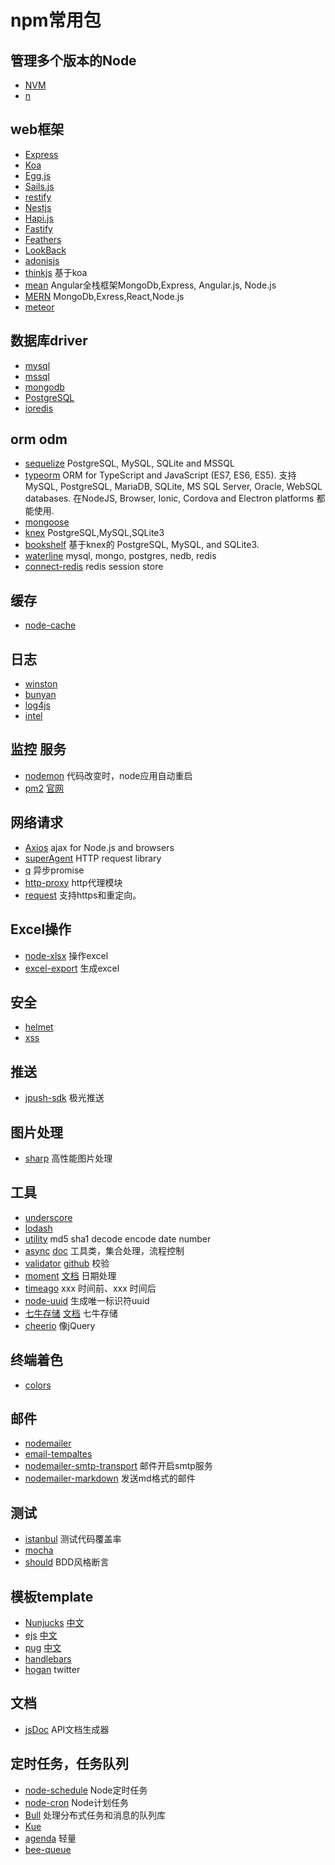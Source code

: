 # npm常用包

## 管理多个版本的Node

* [NVM](https://github.com/creationix/nvm)
* [n](https://github.com/tj/n)

## web框架

* [Express](http://expressjs.com/)
* [Koa](https://koajs.com/)
* [Egg.js](https://eggjs.org/)
* [Sails.js](https://sailsjs.com/)
* [restify](http://restify.com/)
* [Nestjs](https://nestjs.com/)
* [Hapi.js](https://hapijs.com/)
* [Fastify](https://www.fastify.io/)
* [Feathers](https://feathersjs.com/)
* [LookBack](https://loopback.io/)
* [adonisjs](https://adonisjs.com/)
* [thinkjs](https://github.com/thinkjs/thinkjs) 基于koa
* [mean](http://mean.io/) Angular全栈框架MongoDb,Express, Angular.js, Node.js
* [MERN](http://mern.io/) MongoDb,Exress,React,Node.js
* [meteor](https://www.meteor.com/)

## 数据库driver

* [mysql](https://github.com/mysqljs/mysql)
* [mssql](https://github.com/tediousjs/node-mssql)
* [mongodb](https://github.com/mongodb/node-mongodb-native)
* [PostgreSQL](https://github.com/brianc/node-postgres)
* [ioredis](https://github.com/luin/ioredis)

## orm odm

* [sequelize](https://github.com/sequelize/sequelize) PostgreSQL, MySQL, SQLite and MSSQL
* [typeorm](https://typeorm.io/) ORM for TypeScript and JavaScript (ES7, ES6, ES5). 支持 MySQL, PostgreSQL, MariaDB, SQLite, MS SQL Server, Oracle, WebSQL databases. 在NodeJS, Browser, Ionic, Cordova and Electron platforms 都能使用.
* [mongoose](https://github.com/Automattic/mongoose)
* [knex](https://github.com/tgriesser/knex) PostgreSQL,MySQL,SQLite3
* [bookshelf](https://github.com/bookshelf/bookshelf) 基于knex的 PostgreSQL, MySQL, and SQLite3.
* [waterline](http://waterlinejs.org/) mysql, mongo, postgres, nedb, redis
* [connect-redis](https://github.com/tj/connect-redis) redis session store

## 缓存

* [node-cache](https://github.com/ptarjan/node-cache/) 

## 日志

* [winston](https://github.com/winstonjs/winston)
* [bunyan](https://github.com/trentm/node-bunyan)
* [log4js](https://github.com/nomiddlename/log4js-node)
* [intel](https://github.com/seanmonstar/intel)

## 监控 服务

* [nodemon](http://nodemon.io/) 代码改变时，node应用自动重启
* [pm2](https://github.com/Unitech/pm2) [官网](http://pm2.keymetrics.io/)

## 网络请求

* [Axios](https://github.com/axios/axios) ajax for Node.js and browsers
* [superAgent](https://github.com/visionmedia/superagent) HTTP request library
* [q](https://github.com/kriskowal/q) 异步promise
* [http-proxy](https://www.npmjs.com/package/http-proxy) http代理模块
* [request](https://github.com/request/request) 支持https和重定向。

## Excel操作

* [node-xlsx](https://github.com/mgcrea/node-xlsx) 操作excel
* [excel-export](https://github.com/functionscope/Node-Excel-Export) 生成excel

## 安全

* [helmet](https://github.com/helmetjs/helmet)
* [xss]()

## 推送

* [jpush-sdk](https://github.com/jpush/jpush-api-nodejs-client) 极光推送

## 图片处理

* [sharp](https://github.com/lovell/sharp) 高性能图片处理

## 工具

* [underscore](https://underscorejs.org/)
* [lodash](https://www.lodashjs.com/docs/4.17.5.html)
* [utility](https://github.com/node-modules/utility)  md5 sha1 decode encode date number
* [async](https://github.com/caolan/async)       [doc](http://caolan.github.io/async/) 工具类，集合处理，流程控制
* [validator](https://www.npmjs.com/package/validator)  [github](https://github.com/chriso/validator.js)  校验
* [moment](https://github.com/moment/moment/) [文档](http://momentjs.cn/) 日期处理
* [timeago](https://github.com/hustcc/timeago) xxx 时间前、xxx 时间后
* [node-uuid](https://github.com/kelektiv/node-uuid)  生成唯一标识符uuid
* [七牛存储](https://github.com/node-modules/qn) [文档](http://docs.qiniu.com/api/)  七牛存储
* [cheerio](https://github.com/cheeriojs/cheerio)  像jQuery

## 终端着色

* [colors](https://github.com/Marak/colors.js)

## 邮件

* [nodemailer](https://github.com/nodemailer/nodemailer)
* [email-tempaltes](https://email-templates.js.org)
* [nodemailer-smtp-transport](https://github.com/nodemailer/nodemailer-smtp-transport) 邮件开启smtp服务
* [nodemailer-markdown](https://github.com/andris9/nodemailer-markdown) 发送md格式的邮件

## 测试

* [istanbul](https://github.com/gotwarlost/istanbul) 测试代码覆盖率
* [mocha](https://github.com/mochajs/mocha)
* [should](https://github.com/shouldjs/should.js) BDD风格断言

## 模板template

* [Nunjucks](https://mozilla.github.io/nunjucks/) [中文](https://nunjucks.bootcss.com/)
* [ejs](https://www.ejs.co/) [中文](https://ejs.bootcss.com/)
* [pug](https://pugjs.org/api/getting-started.html) [中文](https://pug.bootcss.com/api/getting-started.html)
* [handlebars](http://handlebarsjs.com/)
* [hogan](http://twitter.github.io/hogan.js/) twitter

## 文档

* [jsDoc](https://github.com/jsdoc3/jsdoc) API文档生成器

## 定时任务，任务队列

* [node-schedule](https://github.com/node-schedule/node-schedule) Node定时任务
* [node-cron](https://github.com/kelektiv/node-cron) Node计划任务
* [Bull](https://github.com/OptimalBits/bull) 处理分布式任务和消息的队列库
* [Kue](https://github.com/Automattic/kue)
* [agenda](https://github.com/agenda/agenda) 轻量
* [bee-queue](https://github.com/bee-queue/bee-queue)